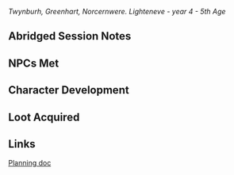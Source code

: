 *Twynburh, Greenhart, Norcernwere. Lighteneve - year 4 - 5th Age* 
## Abridged Session Notes

## NPCs Met
## Character Development
## Loot Acquired
## Links
[Planning doc](https://docs.google.com/document/d/1l2vJrhXZmbisllYp2hqVRWBOJTlX5fNBlzM7ToKgcB4/edit?usp=drive_link)